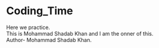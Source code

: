 # Coding_Time
 Here we practice. 
<br>
This is Mohammad Shadab Khan and I am the onner of this.
<br>
Author- Mohammad Shadab Khan.
